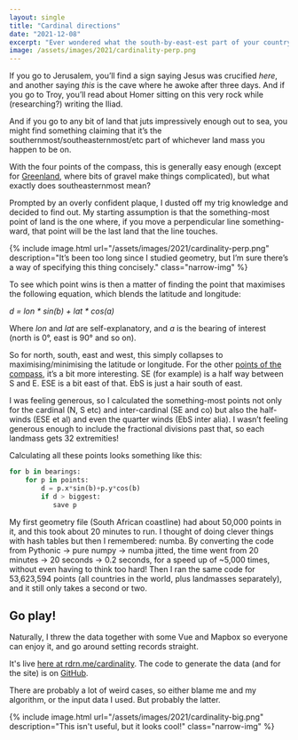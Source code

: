 ```yaml
---
layout: single
title: "Cardinal directions"
date: "2021-12-08"
excerpt: "Ever wondered what the south-by-east-est part of your country is?"
image: /assets/images/2021/cardinality-perp.png
---
```


If you go to Jerusalem, you’ll find a sign saying Jesus was crucified *here*, and another saying *this* is the cave where he awoke after three days. And if you go to Troy, you’ll read about Homer sitting on this very rock while (researching?) writing the Iliad.

And if you go to any bit of land that juts impressively enough out to sea, you might find something claiming that it’s the southernmost/southeasternmost/etc part of whichever land mass you happen to be on.

With the four points of the compass, this is generally easy enough (except for [Greenland](https://en.m.wikipedia.org/wiki/Most_northerly_point_of_land), where bits of gravel make things complicated), but what exactly does southeasternmost mean?

Prompted by an overly confident plaque, I dusted off my trig knowledge and decided to find out. My starting assumption is that the something-most point of land is the one where, if you move a perpendicular line something-ward, that point will be the last land that the line touches.

{% include image.html url="/assets/images/2021/cardinality-perp.png" description="It’s been too long since I studied geometry, but I’m sure there’s a way of specifying this thing concisely." class="narrow-img" %}

To see which point wins is then a matter of finding the point that maximises the following equation, which blends the latitude and longitude:

_d = lon \* sin(b) + lat \* cos(a)_

Where *lon* and *lat* are self-explanatory, and *a* is the bearing of interest (north is 0°, east is 90° and so on).

So for north, south, east and west, this simply collapses to maximising/minimising the latitude or longitude. For the other [points of the compass](https://en.m.wikipedia.org/wiki/Points_of_the_compass), it’s a bit more interesting. SE (for example) is a half way between S and E. ESE is a bit east of that. EbS is just a hair south of east.

I was feeling generous, so I calculated the something-most points not only for the cardinal (N, S etc) and inter-cardinal (SE and co) but also the half-winds (ESE et al) and even the quarter winds (EbS inter alia). I wasn’t feeling generous enough to include the fractional divisions past that, so each landmass gets 32 extremities!

Calculating all these points looks something like this:
```python
for b in bearings:
    for p in points:
        d = p.x*sin(b)+p.y*cos(b)
        if d > biggest:
           save p
```

My first geometry file (South African coastline) had about 50,000 points in it, and this took about 20 minutes to run. I thought of doing clever things with hash tables but then I remembered: numba. By converting the code from Pythonic -> pure numpy -> numba jitted, the time went from 20 minutes -> 20 seconds -> 0.2 seconds, for a speed up of ~5,000 times, without even having to think too hard! Then I ran the same code for 53,623,594 points (all countries in the world, plus landmasses separately), and it still only takes a second or two.

## Go play!
Naturally, I threw the data together with some Vue and Mapbox so everyone can enjoy it, and go around setting records straight.

It's live [here at rdrn.me/cardinality](https://rdrn.me/cardinality/). The code to generate the data (and for the site) is on [GitHub](https://github.com/carderne/cardinality).

There are probably a lot of weird cases, so either blame me and my algorithm, or the input data I used. But probably the latter.

{% include image.html url="/assets/images/2021/cardinality-big.png" description="This isn't useful, but it looks cool!" class="narrow-img" %}
